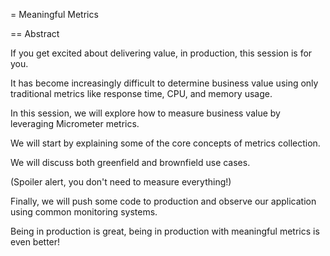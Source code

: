 = Meaningful Metrics

== Abstract

If you get excited about delivering value, in production, this session is for you.

It has become increasingly difficult to determine business value using only traditional metrics like response time, CPU, and memory usage.

In this session, we will explore how to measure business value by leveraging Micrometer metrics.

We will start by explaining some of the core concepts of metrics collection.

We will discuss both greenfield and brownfield use cases.

(Spoiler alert, you don't need to measure everything!)           

Finally, we will push some code to production and observe our application using common monitoring systems.

Being in production is great, being in production with meaningful metrics is even better!
